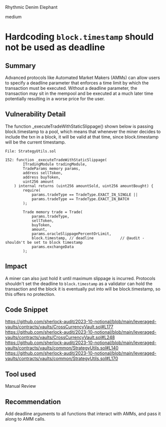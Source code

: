 Rhythmic Denim Elephant

medium

# Hardcoding `block.timestamp` should not be used as deadline

## Summary
Advanced protocols like Automated Market Makers (AMMs) can allow users to specify a deadline parameter that enforces a time limit by which the transaction must be executed. Without a deadline parameter, the transaction may sit in the mempool and be executed at a much later time potentially resulting in a worse price for the user.


## Vulnerability Detail

The function _executeTradeWithStaticSlippage() shown below is passing block.timestamp to a pool, which means that whenever the miner decides to include the txn in a block, it will be valid at that time, since block.timestamp will be the current timestamp.

```solidity
File: StrategyUtils.sol

152: function _executeTradeWithStaticSlippage(
        ITradingModule tradingModule,
        TradeParams memory params,
        address sellToken,
        address buyToken,
        uint256 amount
    ) internal returns (uint256 amountSold, uint256 amountBought) {
        require(
            params.tradeType == TradeType.EXACT_IN_SINGLE ||
            params.tradeType == TradeType.EXACT_IN_BATCH
        );

        Trade memory trade = Trade(
            params.tradeType,
            sellToken,
            buyToken,
            amount,
            params.oracleSlippagePercentOrLimit,
            block.timestamp, // deadline            // @audit - shouldn't be set to block timestamp
            params.exchangeData
        );
```
## Impact
A miner can also just hold it until maximum slippage is incurred.
Protocols shouldn't set the deadline to `block.timestamp` as a validator can hold the transaction and the block it is eventually put into will be block.timestamp, so this offers no protection.

## Code Snippet
https://github.com/sherlock-audit/2023-10-notional/blob/main/leveraged-vaults/contracts/vaults/CrossCurrencyVault.sol#L177
https://github.com/sherlock-audit/2023-10-notional/blob/main/leveraged-vaults/contracts/vaults/CrossCurrencyVault.sol#L248
https://github.com/sherlock-audit/2023-10-notional/blob/main/leveraged-vaults/contracts/vaults/common/StrategyUtils.sol#L140
https://github.com/sherlock-audit/2023-10-notional/blob/main/leveraged-vaults/contracts/vaults/common/StrategyUtils.sol#L170

## Tool used
Manual Review

## Recommendation
Add deadline arguments to all functions that interact with AMMs, and pass it along to AMM calls.

